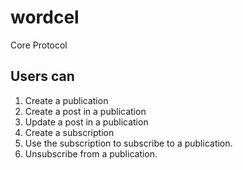 # wordcel

Core Protocol


## Users can

1. Create a publication
2. Create a post in a publication
3. Update a post in a publication
4. Create a subscription
5. Use the subscription to subscribe to a publication.
6. Unsubscribe from a publication.
